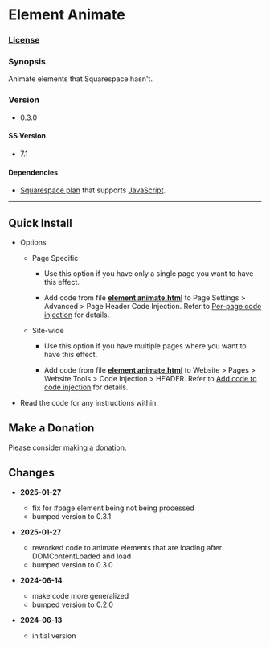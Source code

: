 # Element Animate

### [License][1]

### Synopsis

Animate elements that Squarespace hasn't.

### Version

 * 0.3.0

#### SS Version

  * 7.1
  
#### Dependencies

  * [Squarespace plan][2] that supports [JavaScript][3].

---

## Quick Install

* Options

  * Page Specific
  
    * Use this option if you have only a single page you want to have this
      effect.
      
    * Add code from file **[element animate.html][4]** to Page Settings >
      Advanced > Page Header Code Injection. Refer to [Per-page code
      injection][5] for details.
      
  * Site-wide
  
    * Use this option if you have multiple pages where you want to have this
      effect.
      
    * Add code from file **[element animate.html][4]** to Website > Pages >
      Website Tools > Code Injection > HEADER. Refer to [Add code to code
      injection][6] for details.
      
* Read the code for any instructions within.

## Make a Donation

Please consider [making a donation][7].

## Changes

* **2025-01-27**

  * fix for #page element being not being processed
  * bumped version to 0.3.1
  
* **2025-01-27**

  * reworked code to animate elements that are loading after DOMContentLoaded
    and load
  * bumped version to 0.3.0
  
* **2024-06-14**

  * make code more generalized
  * bumped version to 0.2.0
  
* **2024-06-13**

  * initial version

[1]: https://github.com/tomsWebConsulting/twcsl/blob/main/LICENSE.txt#L1
[2]: https://www.squarespace.com/pricing
[3]: https://en.wikipedia.org/wiki/JavaScript
[4]: element%20animate.html#L1
[5]: https://support.squarespace.com/hc/en-us/articles/205815908-Using-code-injection#toc-per-page-code-injection
[6]: https://support.squarespace.com/hc/en-us/articles/205815908-Using-code-injection#toc-add-code-to-code-injection
[7]: https://github.com/tomsWebConsulting/twcsl#make-a-donation
